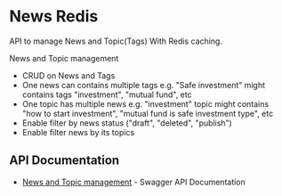 # News Redis

API to manage News and Topic(Tags) With Redis caching.

News and Topic management

- CRUD on News and Tags
- One news can contains multiple tags e.g. "Safe investment" might contains tags "investment", "mutual fund", etc
- One topic has multiple news e.g. "investment" topic might contains "how to start investment", "mutual fund is safe investment type", etc
- Enable filter by news status ("draft", "deleted", "publish")
- Enable filter news by its topics

## API Documentation

- [News and Topic management](https://app.swaggerhub.com/apis-docs/furqonzt99/newsapi/1) - Swagger API Documentation
